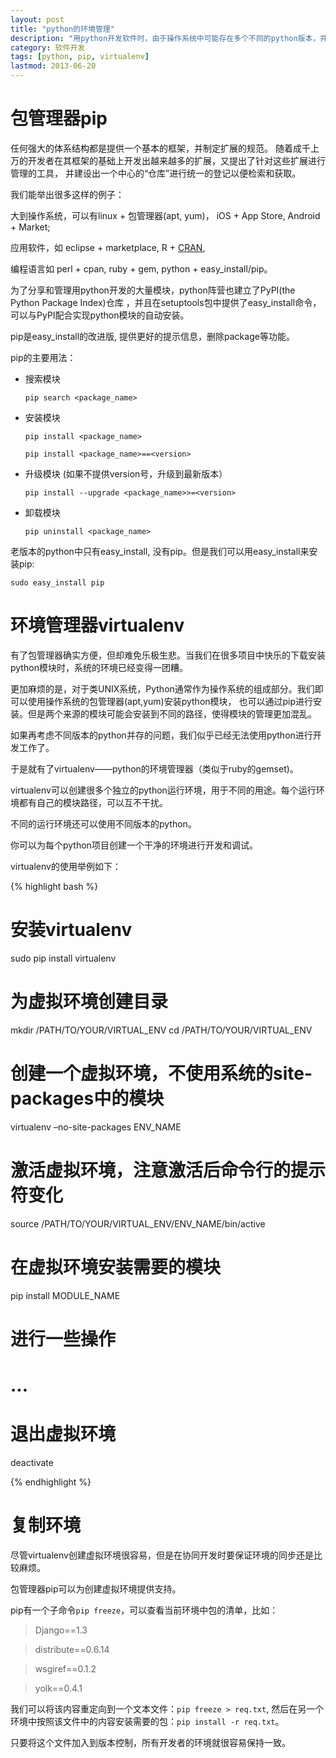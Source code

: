 ```yaml
---
layout: post
title: "python的环境管理"
description: "用python开发软件时，由于操作系统中可能存在多个不同的python版本，并且在不同版本、不同目录下安装了各种各样的python包，导致开发环境的不一致，也会带来发布软件时运行环境的问题。通过python的包管理器pip和环境管理器virtualenv，可以很容易解决这些问题。"
category: 软件开发
tags: [python, pip, virtualenv]
lastmod: 2013-06-20
---
```


# 包管理器pip

任何强大的体系结构都是提供一个基本的框架，并制定扩展的规范。
随着成千上万的开发者在其框架的基础上开发出越来越多的扩展，又提出了针对这些扩展进行管理的工具，
并建设出一个中心的“仓库”进行统一的登记以便检索和获取。


我们能举出很多这样的例子：

大到操作系统，可以有linux + 包管理器(apt, yum)， iOS + App Store, Android + Market;

应用软件，如 eclipse + marketplace, R + [CRAN](http://cran.r-project.org/mirrors.html), 

编程语言如 perl + cpan, ruby + gem, python + easy_install/pip。


为了分享和管理用python开发的大量模块，python阵营也建立了PyPI(the Python Package Index)仓库 ，并且在setuptools包中提供了easy_install命令，可以与PyPI配合实现python模块的自动安装。

pip是easy_install的改进版, 提供更好的提示信息，删除package等功能。

pip的主要用法：

- 搜索模块

  `pip search <package_name>`

- 安装模块

  `pip install <package_name>`

  `pip install <package_name>==<version>`

- 升级模块 (如果不提供version号，升级到最新版本）

  `pip install --upgrade <package_name>>=<version>`

- 卸载模块
 
  `pip uninstall <package_name>`



老版本的python中只有easy_install, 没有pip。但是我们可以用easy_install来安装pip:

`sudo easy_install pip`



# 环境管理器virtualenv

有了包管理器确实方便，但却难免乐极生悲。当我们在很多项目中快乐的下载安装python模块时，系统的环境已经变得一团糟。

更加麻烦的是，对于类UNIX系统，Python通常作为操作系统的组成部分。我们即可以使用操作系统的包管理器(apt,yum)安装python模块，
也可以通过pip进行安装。但是两个来源的模块可能会安装到不同的路径，使得模块的管理更加混乱。

如果再考虑不同版本的python并存的问题，我们似乎已经无法使用python进行开发工作了。

于是就有了virtualenv——python的环境管理器（类似于ruby的gemset)。

virtualenv可以创建很多个独立的python运行环境，用于不同的用途。每个运行环境都有自己的模块路径，可以互不干扰。

不同的运行环境还可以使用不同版本的python。

你可以为每个python项目创建一个干净的环境进行开发和调试。

virtualenv的使用举例如下：

{% highlight bash %}

 # 安装virtualenv
 sudo pip install virtualenv
 
 # 为虚拟环境创建目录
 mkdir /PATH/TO/YOUR/VIRTUAL_ENV
 cd /PATH/TO/YOUR/VIRTUAL_ENV
 
 # 创建一个虚拟环境，不使用系统的site-packages中的模块
 virtualenv –no-site-packages ENV_NAME
 
 # 激活虚拟环境，注意激活后命令行的提示符变化
 source /PATH/TO/YOUR/VIRTUAL_ENV/ENV_NAME/bin/active
 
 # 在虚拟环境安装需要的模块
 pip install MODULE_NAME
 
 # 进行一些操作
 # ...
 
 # 退出虚拟环境
 deactivate

{% endhighlight %}




# 复制环境

尽管virtualenv创建虚拟环境很容易，但是在协同开发时要保证环境的同步还是比较麻烦。

包管理器pip可以为创建虚拟环境提供支持。

pip有一个子命令`pip freeze`，可以查看当前环境中包的清单，比如：


> Django==1.3

> distribute==0.6.14

> wsgiref==0.1.2

> yolk==0.4.1

我们可以将该内容重定向到一个文本文件：`pip freeze > req.txt`, 
然后在另一个环境中按照该文件中的内容安装需要的包：`pip install -r req.txt`。

只要将这个文件加入到版本控制，所有开发者的环境就很容易保持一致。